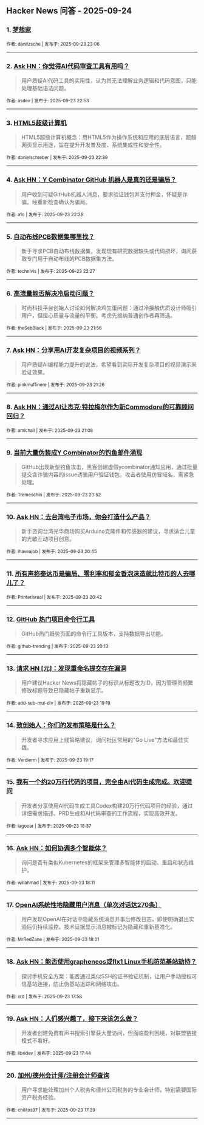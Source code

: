## Hacker News 问答 - 2025-09-24


### 1. [梦想家](https://news.ycombinator.com/item?id=45353962)

<sub>作者: danitzsche | 发布于: 2025-09-23 23:06</sub>

---

### 2. [Ask HN：你觉得AI代码审查工具有用吗？](https://news.ycombinator.com/item?id=45353855)
> 用户质疑AI代码工具的实用性，认为其无法理解业务逻辑和代码意图，只能处理基础语法问题。

<sub>作者: asdev | 发布于: 2025-09-23 22:53</sub>

---

### 3. [HTML5超级计算机](https://news.ycombinator.com/item?id=45353715)
> HTML5超级计算机概念：用HTML5作为操作系统和应用的底层语言，超越网页显示用途，旨在提升开发普及度、系统集成性和安全性。

<sub>作者: danielschreber | 发布于: 2025-09-23 22:39</sub>

---

### 4. [Ask HN：Y Combinator GitHub 机器人是真的还是骗局？](https://news.ycombinator.com/item?id=45353613)
> 用户收到可疑GitHub机器人消息，要求验证钱包并支付押金，怀疑是诈骗。经重新检查确认为骗局。

<sub>作者: a1o | 发布于: 2025-09-23 22:28</sub>

---

### 5. [自动布线PCB数据集哪里找？](https://news.ycombinator.com/item?id=45353604)
> 新手寻求PCB自动布线数据集，发现现有研究数据缺失或代码损坏，询问获取专门用于自动布线的PCB数据集方法。

<sub>作者: technivis | 发布于: 2025-09-23 22:27</sub>

---

### 6. [高流量能否解决冷启动问题？](https://news.ycombinator.com/item?id=45353276)
> 时尚科技平台创始人讨论如何解决鸡生蛋问题：通过冷接触优质设计师吸引用户，但担心质量与流量的平衡。考虑先接纳普通创作者再筛选。

<sub>作者: theSebBlack | 发布于: 2025-09-23 21:56</sub>

---

### 7. [Ask HN：分享用AI开发复杂项目的视频系列？](https://news.ycombinator.com/item?id=45352961)
> 用户质疑AI编程能力提升的说法，希望看到实际开发复杂项目的视频演示来验证效果。

<sub>作者: pinkmuffinere | 发布于: 2025-09-23 21:26</sub>

---

### 8. [Ask HN：通过AI让杰克·特拉梅尔作为新Commodore的可靠顾问回归？](https://news.ycombinator.com/item?id=45352768)

<sub>作者: amichail | 发布于: 2025-09-23 21:08</sub>

---

### 9. [当前大量伪装成Y Combinator的钓鱼邮件涌现](https://news.ycombinator.com/item?id=45352610)
> GitHub出现新型钓鱼攻击，黑客创建虚假ycombinator通知应用，通过批量提交含诈骗内容的issue诱骗用户验证钱包。攻击者使用仿冒域名，需紧急处理。

<sub>作者: Tremeschin | 发布于: 2025-09-23 20:52</sub>

---

### 10. [Ask HN：去台湾电子市场，你会打造什么产品？](https://news.ycombinator.com/item?id=45352521)
> 新手咨询台湾光华商场购买Arduino克隆件和传感器的建议，寻求适合儿童的光敏互动项目创意。

<sub>作者: ihaveajob | 发布于: 2025-09-23 20:45</sub>

---

### 11. [所有声称泰达币是骗局、零利率和郁金香泡沫造就比特币的人去哪儿了？](https://news.ycombinator.com/item?id=45352493)

<sub>作者: Printerisreal | 发布于: 2025-09-23 20:42</sub>

---

### 12. [GitHub 热门项目命令行工具](https://news.ycombinator.com/item?id=45352182)
> GitHub热门趋势页面的命令行工具版本，支持数据导出功能。

<sub>作者: github-trending | 发布于: 2025-09-23 20:13</sub>

---

### 13. [请求 HN [元]：发现重命名提交存在漏洞](https://news.ycombinator.com/item?id=45351518)
> 用户建议Hacker News将隐藏帖子的标识从标题改为ID，因为管理员频繁修改标题导致已隐藏帖子重新显示。

<sub>作者: add-sub-mul-div | 发布于: 2025-09-23 19:19</sub>

---

### 14. [致创始人：你们的发布策略是什么？](https://news.ycombinator.com/item?id=45351489)
> 开发者寻求应用上线策略建议，询问社区常用的"Go Live"方法和最佳实践。

<sub>作者: Verdierm | 发布于: 2025-09-23 19:17</sub>

---

### 15. [我有一个约20万行代码的项目，完全由AI代码生成完成。欢迎提问](https://news.ycombinator.com/item?id=45351057)
> 开发者分享使用AI代码生成工具Codex构建20万行代码项目的经验，通过详细需求描述、PRD生成和AI代码审查的工作流程，实现高效开发。

<sub>作者: iagooar | 发布于: 2025-09-23 18:37</sub>

---

### 16. [Ask HN：如何协调多个智能体？](https://news.ycombinator.com/item?id=45350772)
> 询问是否有类似Kubernetes的框架来管理多智能体的启动、重启和状态维护。

<sub>作者: willahmad | 发布于: 2025-09-23 18:11</sub>

---

### 17. [OpenAI系统性地隐藏用户消息（单次对话达270条）](https://news.ycombinator.com/item?id=45350626)
> 用户发现OpenAI在对话中隐藏系统消息并事后修改日志，即使明确退出实验后仍持续监控。技术证据显示消息被标记为隐藏和重新基准化。

<sub>作者: MrRedZane | 发布于: 2025-09-23 18:01</sub>

---

### 18. [Ask HN：能否使用grapheneos或flx1 Linux手机防范基站劫持？](https://news.ycombinator.com/item?id=45350590)
> 探讨手机安全方案：能否通过类似SSH的证书验证机制，让用户手动授权可信基站连接，防止伪基站追踪和网络攻击。

<sub>作者: xrd | 发布于: 2025-09-23 17:58</sub>

---

### 19. [Ask HN：人们感兴趣了，接下来该怎么做？](https://news.ycombinator.com/item?id=45350401)
> 开发者创建免费有声书搜索引擎获大量访问，但面临盈利困境，对联盟链接模式不看好。

<sub>作者: libridev | 发布于: 2025-09-23 17:44</sub>

---

### 20. [加州/德州会计师/注册会计师查询](https://news.ycombinator.com/item?id=45350336)
> 用户寻求能处理加州个人税务和德州公司税务的专业会计师，特别需要国际资产税务经验。

<sub>作者: chilitos97 | 发布于: 2025-09-23 17:39</sub>

---
